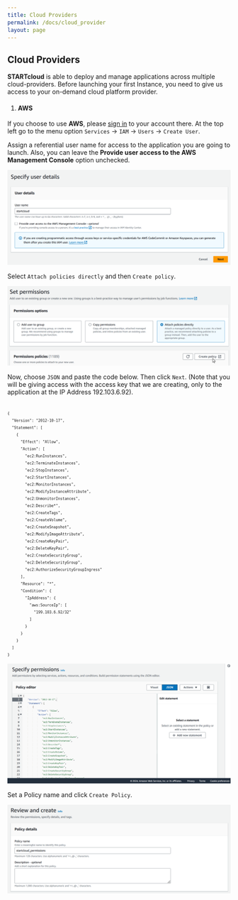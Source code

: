```yaml
---
title: Cloud Providers
permalink: /docs/cloud_provider
layout: page
---
```


## Cloud Providers


**STARTcloud** is able to deploy and manage applications across multiple cloud-providers. Before launching your first Instance, you need to give us access to your on-demand cloud platform provider.


1. #### **AWS**

If you choose to use **AWS**, please [sign in](https://signin.aws.amazon.com/signin) to your account there. At the top left go to the menu option `Services` -> `IAM` -> `Users` -> `Create User`.


Assign a referential user name for access to the application you are going to launch. Also, you can leave the **Provide user access to the AWS Management Console** option unchecked.


![Screenshot: AWS Create User Step 1](./../images/aws_create_step1.png)


Select `Attach policies directly` and then `Create policy`.


![Screenshot: AWS Create User Step 2](./../images/aws_create_step2.png)


Now, choose `JSON` and paste the code below. Then click `Next`.
(Note that you will be giving access with the access key that we are creating, only to the application at the IP Address 192.103.6.92).


<pre><code><small><small>
{
  "Version": "2012-10-17",
  "Statement": [
    {
      "Effect": "Allow",
      "Action": [
        "ec2:RunInstances",
        "ec2:TerminateInstances",
        "ec2:StopInstances",
        "ec2:StartInstances",
        "ec2:MonitorInstances",
        "ec2:ModifyInstanceAttribute",
        "ec2:UnmonitorInstances",
        "ec2:Describe*",
        "ec2:CreateTags",
        "ec2:CreateVolume",
        "ec2:CreateSnapshot",
        "ec2:ModifyImageAttribute",
        "ec2:CreateKeyPair",
        "ec2:DeleteKeyPair",
        "ec2:CreateSecurityGroup",
        "ec2:DeleteSecurityGroup",
        "ec2:AuthorizeSecurityGroupIngress"
      ],
      "Resource": "*",
      "Condition": {
        "IpAddress": {
          "aws:SourceIp": [
            "199.103.6.92/32"
          ]
        }
      }
    }
  ]
}
</small></small></code></pre>



![Screenshot: AWS Create User Step 3](./../images/aws_create_step3.png)


Set a Policy name and click `Create Policy`.


![Screenshot: AWS Create User Step 4](./../images/aws_create_step4.png)
